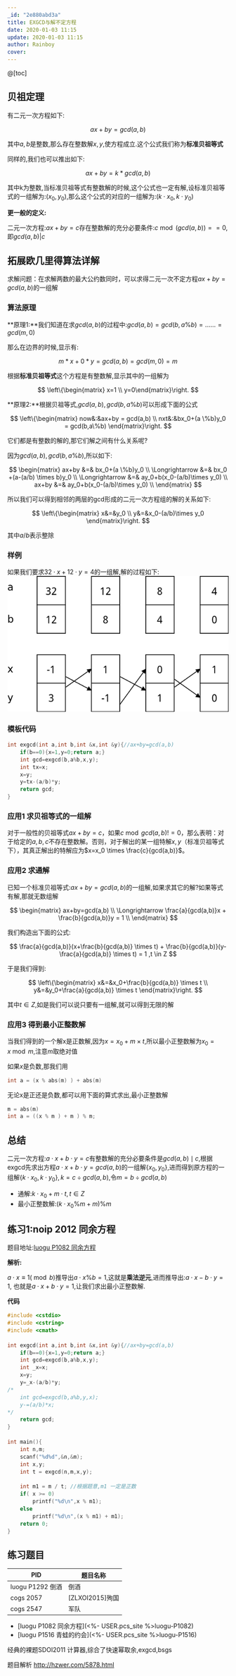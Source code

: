 ```yaml
---
_id: "2e880abd3a"
title: EXGCD与解不定方程
date: 2020-01-03 11:15
update: 2020-01-03 11:15
author: Rainboy
cover: 
---
```


@[toc]
## 贝祖定理

有二元一次方程如下:

$$
ax+by = gcd(a,b)
$$

其中$a,b$是整数,那么存在整数解$x,y$,使方程成立.这个公式我们称为**标准贝祖等式**


同样的,我们也可以推出如下:

$$
ax+by = k*gcd(a,b)
$$

其中k为整数,当标准贝祖等式有整数解的时候,这个公式也一定有解,设标准贝祖等式的一组解为:$(x_0,y_0)$,那么这个公式的对应的一组解为:$(k \cdot x_0,k \cdot y_0)$

**更一般的定义:**

二元一次方程:$ax+by=c$存在整数解的充分必要条件:$c \bmod (gcd(a,b)) == 0$, 即$gcd(a,b) | c$



## 拓展欧几里得算法详解

求解问题：在求解两数的最大公约数同时，可以求得二元一次不定方程$ax+by=gcd(a,b)$的一组解


### 算法原理

**原理1:**我们知道在求$gcd(a,b)$的过程中:$gcd(a,b) = gcd(b ,a \%b)=......=gcd(m,0)$

那么在边界的时候,显示有:

$$
m*x+0*y= gcd(a,b) =gcd(m,0) =m
$$

根据**标准贝祖等式**这个方程是有整数解,显示其中的一组解为

$$
\left\{\begin{matrix} x=1 \\  y=0\end{matrix}\right.
$$

**原理2:**根据贝祖等式,$gcd(a,b),gcd(b,a \% b)$可以形成下面的公式

$$
\left\{\begin{matrix}
now&:&ax+by = gcd(a,b) \\
nxt&:&bx_0+(a \%b)y_0 = gcd(b,a\%b)
\end{matrix}\right.
$$

它们都是有整数的解的,那它们解之间有什么关系呢?

因为$gcd(a,b),gcd(b,a \% b)$,所以如下:

$$
\begin{matrix}
ax+by &=& bx_0+(a \%b)y_0 \\
\Longrightarrow &=& bx_0 +(a-(a/b) \times b)y_0 \\
\Longrightarrow &=& ay_0+b(x_0-(a/b)\times y_0) \\
ax+by &=&  ay_0+b(x_0-(a/b)\times y_0)  \\
\end{matrix}
$$

所以我们可以得到相邻的两层的gcd形成的二元一次方程组的解的关系如下:

$$
\left\{\begin{matrix}
x&=&y_0  \\ 
y&=&x_0-(a/b)\times y_0
\end{matrix}\right.
$$

其中$a/b$表示整除

### 样例

如果我们要求$32 \cdot x + 12 \cdot y = 4$的一组解,解的过程如下:
![1](./exgcd.png)

### 模板代码

<!-- template start -->
```c
int exgcd(int a,int b,int &x,int &y){//ax+by=gcd(a,b)
    if(b==0){x=1,y=0;return a;}
    int gcd=exgcd(b,a%b,x,y);
    int tx=x;
    x=y;
    y=tx-(a/b)*y;
    return gcd;
}
```
<!-- template end -->

### 应用1 求贝祖等式的一组解

对于一般性的贝祖等式$ax+by=c$，如果$c \bmod gcd(a,b) != 0$，那么表明：对于给定的$a,b,c$不存在整数解。否则，对于解出的某一组特解$x,y$（标准贝祖等式下），其真正解出的特解应为$x=x_0 \times \frac{c}{gcd(a,b)}$。


### 应用2 求通解

已知一个标准贝祖等式:$ax+by=gcd(a,b)$的一组解,如果求其它的解?如果等式有解,那就无数组解

$$
\begin{matrix}
ax+by=gcd(a,b) \\
\Longrightarrow \frac{a}{gcd(a,b)}x + \frac{b}{gcd(a,b)}y = 1 \\
\end{matrix}
$$

我们构造出下面的公式:

$$
\frac{a}{gcd(a,b)}(x+\frac{b}{gcd(a,b)} \times t) + \frac{b}{gcd(a,b)}(y-\frac{a}{gcd(a,b)} \times t) = 1 ,t \in Z
$$

于是我们得到:

$$
\left\{\begin{matrix}
x&=&x_0+\frac{b}{gcd(a,b)} \times t \\ 
y&=&y_0+\frac{a}{gcd(a,b)} \times t
\end{matrix}\right.
$$

其中$t \in Z$,如是我们可以说只要有一组解,就可以得到无限的解

### 应用3 得到最小正整数解

当我们得到的一个解x是正数解,因为$x=x_0 +m\times t$,所以最小正整数解为$x_0= x \bmod m$,注意$m$取绝对值

如果$x$是负数,那我们用

```c
int a = (x % abs(m) ) + abs(m)
```

无论x是正还是负数,都可以用下面的算式求出,最小正整数解

```c
m = abs(m)
int a = ((x % m ) + m ) % m;
```

## 总结

<!-- template start -->
二元一次方程:$a \cdot x + b \cdot y = c$有整数解的充分必要条件是$gcd(a,b) \mid c$,根据exgcd先求出方程$a \cdot x + b \cdot y = gcd(a,b)$的一组解$\left \{x_0,y_0\right \}$,进而得到原方程的一组解$\left \{k \cdot x_0,k \cdot y_0\right \},k = c \div gcd(a,b)$,令$m = b \div gcd(a,b)$

 - 通解:$k \cdot x_0 + m \cdot t, t \in Z$
 - 最小正整数解:$(k \cdot x_0 \% m +m) \% m$
<!-- template end -->



## 练习1:noip 2012 同余方程

题目地址:[luogu P1082 同余方程](https://www.luogu.org/problemnew/show/P1082)

**解析:**

$a \cdot x \equiv 1 (\bmod b)$推导出$a \cdot x \% b = 1$,这就是**乘法逆元**,进而推导出:$a \cdot x - b \cdot y = 1$,
也就是$a \cdot x + b \cdot y  =1$,让我们求出最小正整数解.

**代码**

```c
#include <cstdio>
#include <cstring>
#include <cmath>

int exgcd(int a,int b,int &x,int &y){//ax+by=gcd(a,b)
    if(b==0){x=1,y=0;return a;}
    int gcd=exgcd(b,a%b,x,y);
    int _x=x;
    x=y;
    y=_x-(a/b)*y;
/*
    int gcd=exgcd(b,a%b,y,x);
    y-=(a/b)*x;
*/
    return gcd;
}

int main(){
    int n,m;
    scanf("%d%d",&n,&m);
    int x,y;
    int t = exgcd(n,m,x,y);

    int m1 = m / t; //根据题意,m1 一定是正数
    if( x >= 0)
        printf("%d\n",x % m1);
    else
        printf("%d\n",(x % m1) + m1);
    return 0;
}
```

## 练习题目


| PID              | 题目名称        |
|------------------|-----------------|
| luogu P1292 倒酒 | 倒酒            |
| cogs 2057        | [ZLXOI2015]殉国 |
| cogs 2547        | 军队            |

- [luogu P1082 同余方程](<%- USER.pcs_site %>luogu-P1082)
- [luogu P1516  青蛙的约会](<%- USER.pcs_site %>luogu-P1516)

经典的裸题SDOI2011 计算器,综合了快速幂取余,exgcd,bsgs

题目解析 http://hzwer.com/5878.html


